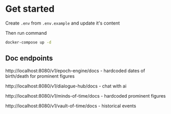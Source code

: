 # Get started

Create `.env` from `.env.example` and update it's content

Then run command
```bash
docker-compose up -d
```

## Doc endpoints

http://localhost:8080/v1/epoch-engine/docs - hardcoded dates of birth/death for prominent figures

http://localhost:8080/v1/dialogue-hub/docs - chat with ai

http://localhost:8080/v1/minds-of-time/docs - hardcoded prominent figures

http://localhost:8080/v1/vault-of-time/docs - historical events
